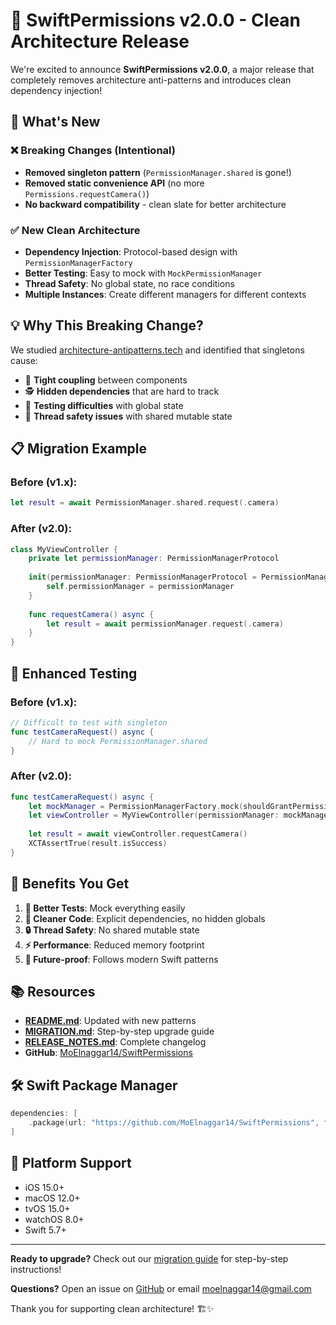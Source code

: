 # 🚀 SwiftPermissions v2.0.0 - Clean Architecture Release

We're excited to announce **SwiftPermissions v2.0.0**, a major release that completely removes architecture anti-patterns and introduces clean dependency injection!

## 🎯 What's New

### ❌ Breaking Changes (Intentional)
- **Removed singleton pattern** (`PermissionManager.shared` is gone!)
- **Removed static convenience API** (no more `Permissions.requestCamera()`)
- **No backward compatibility** - clean slate for better architecture

### ✅ New Clean Architecture
- **Dependency Injection**: Protocol-based design with `PermissionManagerFactory`
- **Better Testing**: Easy to mock with `MockPermissionManager`
- **Thread Safety**: No global state, no race conditions
- **Multiple Instances**: Create different managers for different contexts

## 💡 Why This Breaking Change?

We studied [architecture-antipatterns.tech](https://architecture-antipatterns.tech/) and identified that singletons cause:
- 🔗 **Tight coupling** between components
- 🕵️ **Hidden dependencies** that are hard to track
- 🧪 **Testing difficulties** with global state
- 🧵 **Thread safety issues** with shared mutable state

## 📋 Migration Example

### Before (v1.x):
```swift
let result = await PermissionManager.shared.request(.camera)
```

### After (v2.0):
```swift
class MyViewController {
    private let permissionManager: PermissionManagerProtocol
    
    init(permissionManager: PermissionManagerProtocol = PermissionManagerFactory.default()) {
        self.permissionManager = permissionManager
    }
    
    func requestCamera() async {
        let result = await permissionManager.request(.camera)
    }
}
```

## 🧪 Enhanced Testing

### Before (v1.x):
```swift
// Difficult to test with singleton
func testCameraRequest() async {
    // Hard to mock PermissionManager.shared
}
```

### After (v2.0):
```swift
func testCameraRequest() async {
    let mockManager = PermissionManagerFactory.mock(shouldGrantPermissions: true)
    let viewController = MyViewController(permissionManager: mockManager)
    
    let result = await viewController.requestCamera()
    XCTAssertTrue(result.isSuccess)
}
```

## 🎉 Benefits You Get

1. **🧪 Better Tests**: Mock everything easily
2. **🧹 Cleaner Code**: Explicit dependencies, no hidden globals
3. **🔒 Thread Safety**: No shared mutable state
4. **⚡ Performance**: Reduced memory footprint
5. **🔮 Future-proof**: Follows modern Swift patterns

## 📚 Resources

- **[README.md](README.md)**: Updated with new patterns
- **[MIGRATION.md](MIGRATION.md)**: Step-by-step upgrade guide  
- **[RELEASE_NOTES.md](RELEASE_NOTES.md)**: Complete changelog
- **GitHub**: [MoElnaggar14/SwiftPermissions](https://github.com/MoElnaggar14/SwiftPermissions)

## 🛠️ Swift Package Manager

```swift
dependencies: [
    .package(url: "https://github.com/MoElnaggar14/SwiftPermissions", from: "2.0.0")
]
```

## 📱 Platform Support

- iOS 15.0+
- macOS 12.0+  
- tvOS 15.0+
- watchOS 8.0+
- Swift 5.7+

---

**Ready to upgrade?** Check out our [migration guide](MIGRATION.md) for step-by-step instructions!

**Questions?** Open an issue on [GitHub](https://github.com/MoElnaggar14/SwiftPermissions/issues) or email [moelnaggar14@gmail.com](mailto:moelnaggar14@gmail.com)

Thank you for supporting clean architecture! 🏗️✨
